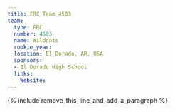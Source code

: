 ```yaml
---
title: FRC Team 4503
team:
  type: FRC
  number: 4503
  name: Wildcats
  rookie_year:
  location: El Dorado, AR, USA
  sponsors:
  - El Dorado High School
  links:
    Website:
---
```


{% include remove_this_line_and_add_a_paragraph %}